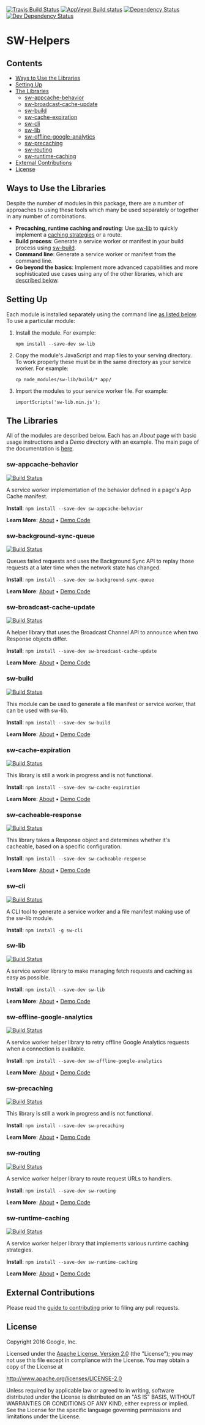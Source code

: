 <!-- DO NOT EDIT. This page is autogenerated. --><!-- To make changes, edit templates/README.hbs, not README.md! -->
[![Travis Build Status][travis-image]][travis-url]
[![AppVeyor Build status][appveyor-image]][appveyor-url]
[![Dependency Status][dependency-image]][dependency-url]
[![Dev Dependency Status][dev-dependency-image]][dev-dependency-url]

# SW-Helpers

## Contents

- [Ways to Use the Libraries](#ways-to-use-the-libraries)
- [Setting Up](#setting-up)
- [The Libraries](#the-libraries)
  - [sw-appcache-behavior](#sw-appcache-behavior)
  - [sw-broadcast-cache-update](#sw-broadcast-cache-update)
  - [sw-build](#sw-build)
  - [sw-cache-expiration](#sw-cache-expiration)
  - [sw-cli](#sw-cli)
  - [sw-lib](#sw-lib)
  - [sw-offline-google-analytics](#sw-offline-google-analytics)
  - [sw-precaching](#sw-precaching)
  - [sw-routing](#sw-routing)
  - [sw-runtime-caching](#sw-runtime-caching)
- [External Contributions](#external-contributions)
- [License](#license)

## Ways to Use the Libraries

Despite the number of modules in this package, there are a number of approaches to using these tools which many be used separately or together in any number of combinations.

* **Precaching, runtime caching and routing**: Use [sw-lib](#sw-lib) to quickly
  implement a [caching strategies](https://developers.google.com/web/fundamentals/instant-and-offline/offline-cookbook/) or a route.
* **Build process**: Generate a service worker or manifest in your build process
  using [sw-build](#sw-build).
* **Command line**: Generate a service worker or manifest from the command line.
* **Go beyond the basics**: Implement more advanced capabilities and more
  sophisticated use cases using any of the other libraries, which are [described
  below](#the-libraries).

## Setting Up

Each module is installed separately using the command line [as listed below](#the-libraries). To use a particular module:

1. Install the module. For example:

   `npm install --save-dev sw-lib`
2. Copy the module's JavaScript and map files to your serving directory. To work properly these must be in the same directory as your service worker. For example:

   `cp node_modules/sw-lib/build/* app/`
3. Import the modules to your service worker file. For example:

   `importScripts('sw-lib.min.js');`

## The Libraries

All of the modules are described below. Each has an _About_ page with basic usage instructions and a _Demo_ directory with an example. The main page of the documentation is [here](https://googlechrome.github.io/sw-helpers/#main).

### sw-appcache-behavior

[![Build Status](https://travis-shields.appspot.com/shield/GoogleChrome/sw-helpers/master/PROJECT%3D%22sw-appcache-behavior%22)][travis-url]

A service worker implementation of the behavior defined in a page&#x27;s App Cache manifest.

**Install**: `npm install --save-dev sw-appcache-behavior`

**Learn More**: [About](https://googlechrome.github.io/sw-helpers/reference-docs/stable/latest/module-sw-appcache-behavior.html) •
                [Demo Code](https://github.com/GoogleChrome/sw-helpers/tree/master/packages/sw-appcache-behavior/demo)

### sw-background-sync-queue

[![Build Status](https://travis-shields.appspot.com/shield/GoogleChrome/sw-helpers/master/PROJECT%3D%22sw-background-sync-queue%22)][travis-url]

Queues failed requests and uses the Background Sync API to replay those requests at a later time when the network state has changed.

**Install**: `npm install --save-dev sw-background-sync-queue`

**Learn More**: [About](https://googlechrome.github.io/sw-helpers/reference-docs/stable/latest/module-sw-background-sync-queue.html) •
                [Demo Code](https://github.com/GoogleChrome/sw-helpers/tree/master/packages/sw-background-sync-queue/demo)

### sw-broadcast-cache-update

[![Build Status](https://travis-shields.appspot.com/shield/GoogleChrome/sw-helpers/master/PROJECT%3D%22sw-broadcast-cache-update%22)][travis-url]

A helper library that uses the Broadcast Channel API to announce when two Response objects differ.

**Install**: `npm install --save-dev sw-broadcast-cache-update`

**Learn More**: [About](https://googlechrome.github.io/sw-helpers/reference-docs/stable/latest/module-sw-broadcast-cache-update.html) •
                [Demo Code](https://github.com/GoogleChrome/sw-helpers/tree/master/packages/sw-broadcast-cache-update/demo)

### sw-build

[![Build Status](https://travis-shields.appspot.com/shield/GoogleChrome/sw-helpers/master/PROJECT%3D%22sw-build%22)][travis-url]

This module can be used to generate a file manifest or service worker, that can be used with sw-lib.

**Install**: `npm install --save-dev sw-build`

**Learn More**: [About](https://googlechrome.github.io/sw-helpers/reference-docs/stable/latest/module-sw-build.html) •
                [Demo Code](https://github.com/GoogleChrome/sw-helpers/tree/master/packages/sw-build/demo)

### sw-cache-expiration

[![Build Status](https://travis-shields.appspot.com/shield/GoogleChrome/sw-helpers/master/PROJECT%3D%22sw-cache-expiration%22)][travis-url]

This library is still a work in progress and is not functional.

**Install**: `npm install --save-dev sw-cache-expiration`

**Learn More**: [About](https://googlechrome.github.io/sw-helpers/reference-docs/stable/latest/module-sw-cache-expiration.html) •
                [Demo Code](https://github.com/GoogleChrome/sw-helpers/tree/master/packages/sw-cache-expiration/demo)

### sw-cacheable-response

[![Build Status](https://travis-shields.appspot.com/shield/GoogleChrome/sw-helpers/master/PROJECT%3D%22sw-cacheable-response%22)][travis-url]

This library takes a Response object and determines whether it&#x27;s cacheable, based on a specific configuration.

**Install**: `npm install --save-dev sw-cacheable-response`

**Learn More**: [About](https://googlechrome.github.io/sw-helpers/reference-docs/stable/latest/module-sw-cacheable-response.html) •
                [Demo Code](https://github.com/GoogleChrome/sw-helpers/tree/master/packages/sw-cacheable-response/demo)

### sw-cli

[![Build Status](https://travis-shields.appspot.com/shield/GoogleChrome/sw-helpers/master/PROJECT%3D%22sw-cli%22)][travis-url]

A CLI tool to generate a service worker and a file manifest making use of the sw-lib module.

**Install**: `npm install -g sw-cli`



### sw-lib

[![Build Status](https://travis-shields.appspot.com/shield/GoogleChrome/sw-helpers/master/PROJECT%3D%22sw-lib%22)][travis-url]

A service worker library to make managing fetch requests and caching as easy as possible.

**Install**: `npm install --save-dev sw-lib`

**Learn More**: [About](https://googlechrome.github.io/sw-helpers/reference-docs/stable/latest/module-sw-lib.html) •
                [Demo Code](https://github.com/GoogleChrome/sw-helpers/tree/master/packages/sw-lib/demo)

### sw-offline-google-analytics

[![Build Status](https://travis-shields.appspot.com/shield/GoogleChrome/sw-helpers/master/PROJECT%3D%22sw-offline-google-analytics%22)][travis-url]

A service worker helper library to retry offline Google Analytics requests when a connection is available.

**Install**: `npm install --save-dev sw-offline-google-analytics`

**Learn More**: [About](https://googlechrome.github.io/sw-helpers/reference-docs/stable/latest/module-sw-offline-google-analytics.html) •
                [Demo Code](https://github.com/GoogleChrome/sw-helpers/tree/master/packages/sw-offline-google-analytics/demo)

### sw-precaching

[![Build Status](https://travis-shields.appspot.com/shield/GoogleChrome/sw-helpers/master/PROJECT%3D%22sw-precaching%22)][travis-url]

This library is still a work in progress and is not functional.

**Install**: `npm install --save-dev sw-precaching`

**Learn More**: [About](https://googlechrome.github.io/sw-helpers/reference-docs/stable/latest/module-sw-precaching.html) •
                [Demo Code](https://github.com/GoogleChrome/sw-helpers/tree/master/packages/sw-precaching/demo)

### sw-routing

[![Build Status](https://travis-shields.appspot.com/shield/GoogleChrome/sw-helpers/master/PROJECT%3D%22sw-routing%22)][travis-url]

A service worker helper library to route request URLs to handlers.

**Install**: `npm install --save-dev sw-routing`

**Learn More**: [About](https://googlechrome.github.io/sw-helpers/reference-docs/stable/latest/module-sw-routing.html) •
                [Demo Code](https://github.com/GoogleChrome/sw-helpers/tree/master/packages/sw-routing/demo)

### sw-runtime-caching

[![Build Status](https://travis-shields.appspot.com/shield/GoogleChrome/sw-helpers/master/PROJECT%3D%22sw-runtime-caching%22)][travis-url]

A service worker helper library that implements various runtime caching strategies.

**Install**: `npm install --save-dev sw-runtime-caching`

**Learn More**: [About](https://googlechrome.github.io/sw-helpers/reference-docs/stable/latest/module-sw-runtime-caching.html) •
                [Demo Code](https://github.com/GoogleChrome/sw-helpers/tree/master/packages/sw-runtime-caching/demo)


## External Contributions

Please read the [guide to contributing](https://googlechrome.github.io/sw-helpers/contributing.html)
prior to filing any pull requests.

## License

Copyright 2016 Google, Inc.

Licensed under the [Apache License, Version 2.0](LICENSE) (the "License");
you may not use this file except in compliance with the License. You may
obtain a copy of the License at

  http://www.apache.org/licenses/LICENSE-2.0

Unless required by applicable law or agreed to in writing, software
distributed under the License is distributed on an "AS IS" BASIS,
WITHOUT WARRANTIES OR CONDITIONS OF ANY KIND, either express or implied.
See the License for the specific language governing permissions and
limitations under the License.

[npm-url]: https://npmjs.org/package/sw-helpers
[npm-image]: https://badge.fury.io/js/sw-helpers.svg
[travis-url]: https://travis-ci.org/GoogleChrome/sw-helpers
[travis-image]: https://travis-ci.org/GoogleChrome/sw-helpers.svg?branch=master
[appveyor-image]: https://ci.appveyor.com/api/projects/status/4ct8ph4d34c5ifnw?svg=true
[appveyor-url]: https://ci.appveyor.com/project/gauntface/sw-helpers
[dependency-url]: https://david-dm.org/GoogleChrome/sw-helpers/
[dependency-image]: https://david-dm.org/GoogleChrome/sw-helpers/status.svg
[dev-dependency-url]: https://david-dm.org/GoogleChrome/sw-helpers?type=dev
[dev-dependency-image]: https://david-dm.org/GoogleChrome/sw-helpers/dev-status.svg
